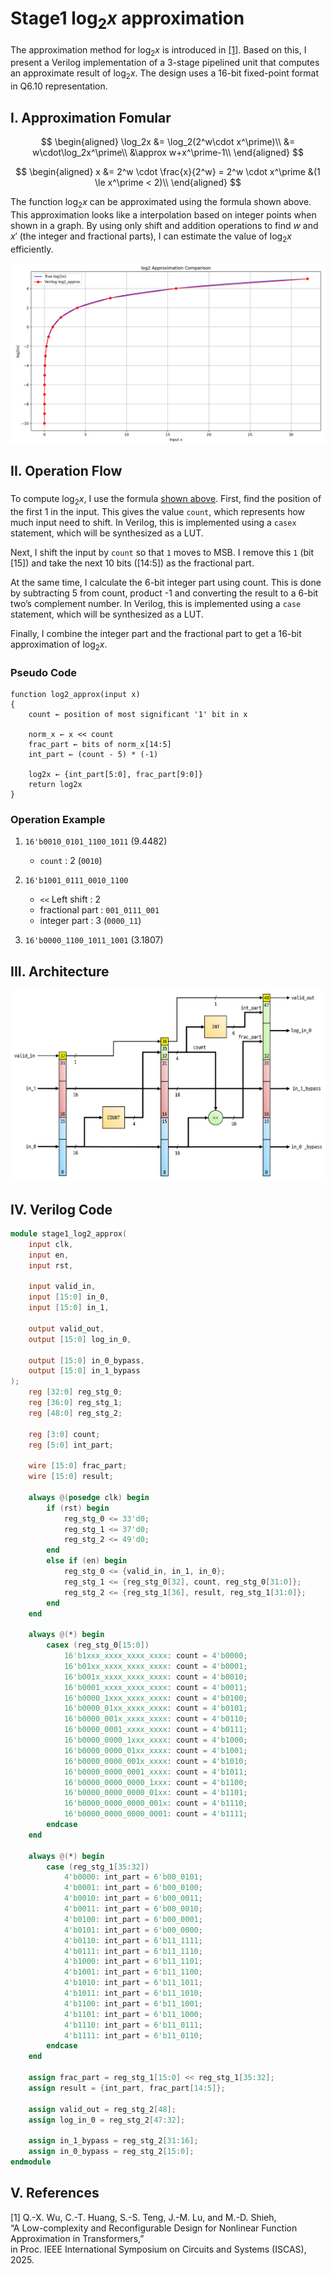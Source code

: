# Stage1 $\log_2x$ approximation

The approximation method for $\log_2x$ is introduced in [[1]](#v-references).
Based on this, I present a Verilog implementation of a 3-stage pipelined unit that computes an approximate result of $\log_2x$. The design uses a 16-bit fixed-point format in Q6.10 representation.

## I. Approximation Fomular

$$
\begin{aligned}
\log_2x &= \log_2(2^w\cdot x^\prime)\\
&= w\cdot\log_2x^\prime\\
&\approx w+x^\prime-1\\
\end{aligned}
$$

$$
\begin{aligned}
x &= 2^w \cdot \frac{x}{2^w} = 2^w \cdot x^\prime &(1 \le x^\prime < 2)\\
\end{aligned}
$$

The function $\log_2x$ can be approximated using the formula shown above.
This approximation looks like a interpolation based on integer points when shown in a graph.
By using only shift and addition operations to find $w$ and $x'$ (the integer and fractional parts), I can estimate the value of $\log_2x$ efficiently.

![log2_approx](/Final_Project_Implementation/Explanation/Pictures/stage1_log2_approx_2.png)

## II. Operation Flow

### 

To compute $\log_2x$, I use the formula [shown above](#i-approximation-fomular).
First, find the position of the first 1 in the input. 
This gives the value `count`, which represents how much input need to shift. 
In Verilog, this is implemented using a `casex` statement, which will be synthesized as a LUT.

Next, I shift the input by `count` so that `1` moves to MSB.
I remove this `1` (bit [15]) and take the next 10 bits ([14:5]) as the fractional part.

At the same time, I calculate the 6-bit integer part using count.
This is done by subtracting 5 from count, product -1 and converting the result to a 6-bit two’s complement number.
In Verilog, this is implemented using a `case` statement, which will be synthesized as a LUT.

Finally, I combine the integer part and the fractional part to get a 16-bit approximation of $\log_2x$.

### Pseudo Code
```
function log2_approx(input x)
{
    count ← position of most significant '1' bit in x

    norm_x ← x << count
    frac_part ← bits of norm_x[14:5]
    int_part ← (count - 5) * (-1)

    log2x ← {int_part[5:0], frac_part[9:0]}
    return log2x
}
```
### Operation Example

1. `16'b0010_0101_1100_1011` (9.4482)
    - `count` : 2 (`0010`)

2. `16'b1001_0111_0010_1100`
    - `<<` Left shift : 2
    - fractional part : `001_0111_001`
    - integer part : 3 (`0000_11`)

3. `16'b0000_1100_1011_1001` (3.1807)

## III. Architecture

![log2_approx](/Final_Project_Implementation/Explanation/Pictures/stage1_log2_approx_3.png)


## IV. Verilog Code

```verilog
module stage1_log2_approx(
    input clk,
    input en,
    input rst,

    input valid_in,
    input [15:0] in_0,
    input [15:0] in_1,

    output valid_out,
    output [15:0] log_in_0,

    output [15:0] in_0_bypass,
    output [15:0] in_1_bypass
);
    reg [32:0] reg_stg_0;
    reg [36:0] reg_stg_1;
    reg [48:0] reg_stg_2;

    reg [3:0] count;
    reg [5:0] int_part;

    wire [15:0] frac_part;
    wire [15:0] result;

    always @(posedge clk) begin
        if (rst) begin
            reg_stg_0 <= 33'd0;
            reg_stg_1 <= 37'd0;
            reg_stg_2 <= 49'd0;
        end
        else if (en) begin
            reg_stg_0 <= {valid_in, in_1, in_0};
            reg_stg_1 <= {reg_stg_0[32], count, reg_stg_0[31:0]};
            reg_stg_2 <= {reg_stg_1[36], result, reg_stg_1[31:0]};
        end
    end

    always @(*) begin
        casex (reg_stg_0[15:0])
            16'b1xxx_xxxx_xxxx_xxxx: count = 4'b0000;
            16'b01xx_xxxx_xxxx_xxxx: count = 4'b0001;
            16'b001x_xxxx_xxxx_xxxx: count = 4'b0010;
            16'b0001_xxxx_xxxx_xxxx: count = 4'b0011;
            16'b0000_1xxx_xxxx_xxxx: count = 4'b0100;
            16'b0000_01xx_xxxx_xxxx: count = 4'b0101;
            16'b0000_001x_xxxx_xxxx: count = 4'b0110;
            16'b0000_0001_xxxx_xxxx: count = 4'b0111;
            16'b0000_0000_1xxx_xxxx: count = 4'b1000;
            16'b0000_0000_01xx_xxxx: count = 4'b1001;
            16'b0000_0000_001x_xxxx: count = 4'b1010;
            16'b0000_0000_0001_xxxx: count = 4'b1011;
            16'b0000_0000_0000_1xxx: count = 4'b1100;
            16'b0000_0000_0000_01xx: count = 4'b1101;
            16'b0000_0000_0000_001x: count = 4'b1110;
            16'b0000_0000_0000_0001: count = 4'b1111;
        endcase
    end

    always @(*) begin
        case (reg_stg_1[35:32])
            4'b0000: int_part = 6'b00_0101;
            4'b0001: int_part = 6'b00_0100;
            4'b0010: int_part = 6'b00_0011;
            4'b0011: int_part = 6'b00_0010;
            4'b0100: int_part = 6'b00_0001;
            4'b0101: int_part = 6'b00_0000;
            4'b0110: int_part = 6'b11_1111;
            4'b0111: int_part = 6'b11_1110;
            4'b1000: int_part = 6'b11_1101;
            4'b1001: int_part = 6'b11_1100;
            4'b1010: int_part = 6'b11_1011;
            4'b1011: int_part = 6'b11_1010;
            4'b1100: int_part = 6'b11_1001;
            4'b1101: int_part = 6'b11_1000;
            4'b1110: int_part = 6'b11_0111;
            4'b1111: int_part = 6'b11_0110;
        endcase
    end

    assign frac_part = reg_stg_1[15:0] << reg_stg_1[35:32];
    assign result = {int_part, frac_part[14:5]};

    assign valid_out = reg_stg_2[48];
    assign log_in_0 = reg_stg_2[47:32];

    assign in_1_bypass = reg_stg_2[31:16];
    assign in_0_bypass = reg_stg_2[15:0];
endmodule
```

## V. References

[1] Q.-X. Wu, C.-T. Huang, S.-S. Teng, J.-M. Lu, and M.-D. Shieh,  
“A Low-complexity and Reconfigurable Design for Nonlinear Function Approximation in Transformers,”  
in Proc. IEEE International Symposium on Circuits and Systems (ISCAS), 2025.